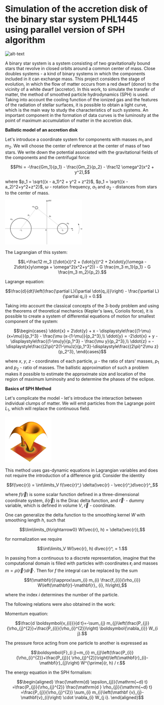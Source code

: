 # Simulation of the accretion disk of the binary star system PHL1445 using parallel version of SPH algorithm

![alt-text](https://github.com/iliazhav/astro/blob/main/pictures/ezgif.com-crop.gif)


A binary star system is a system consisting of two gravitationally bound stars that revolve in closed orbits around a common center of mass. Сlose doubles systems - a kind of binary systems in which the components included in it can exchange mass. This project considers the stage of evolution, in which the flow of matter occurs from a red dwarf (donor) to the vicinity of a white dwarf (accretor). In this work, to simulate the transfer of matter, the method of smoothed particle hydrodynamics (SPH) is used. Taking into account the cooling function of the ionized gas and the features of the radiation of stellar surfaces, it is possible to obtain a light curve, which is the main way to study the characteristics of such systems. An important component in the formation of data curves is the luminosity at the point of maximum accumulation of matter in the accretion disk.


<b>Ballistic model of an accretion disk</b>

Let's introduce a coordinate system for components with masses $`m_1`$ and $`m_2`$. We will choose the center of reference at the center of mass of two stars. We write down the potential associated with the gravitational fields of the components and the centrifugal force:

```math
Phi = -\frac{Gm_1}{p_1} - \frac{Gm_2}{p_2} - \frac12 \omega^2(x^2 + y^2),
```
where $`p_1 = \sqrt{(x - a_1)^2 + y^2 + z^2}`$, $`p_1 = \sqrt{(x - a_2)^2+y^2+z^2}`$, $`\omega`$ - rotation frequency, $`a_1`$ and $`a_2`$ - distances from stars to the center of mass.

<img src="https://github.com/iliazhav/astro/blob/main/pictures/Motion2D1.jpg" width="50%" height="50%">

The Lagrangian of this system:
```math
L=\frac12 m_3 ((\dot{x})^2 + (\dot{y})^2 + 2x\dot{y}\omega - 2\dot{x}y\omega + \omega^2(x^2+y^2)) - G \frac{m_3 m_1}{p_1} - G \frac{m_3 m_2}{p_2}.
```
Lagrange equation:
```math
\frac{d}{dt}\left(\frac{\partial L}{\partial \dot{q_i}}\right) - \frac{\partial L}{\partial q_i} = 0.
```

Taking into account the classical concepts of the 3-body problem and using the theorems of theoretical mechanics (Kepler's laws, Coriolis force), it is possible to create a system of differential equations of motion for smallest component of the system:

```math
\begin{cases}
\ddot{x} = 2\dot{y} + x - \displaystyle\frac{(1-\mu)(x+\mu)}{p_1^3} - \frac{\mu (x-(1-\mu)}{p_2^3},\\
\ddot{y} = -2\dot{x} + y - \displaystyle\frac{(1-\mu)y}{p_1^3} - \frac{\mu y}{p_2^3},\\
\ddot{z} = -\displaystyle\frac{(2\pi)^2(1-\mu)z}{p_1^3}-\displaystyle\frac{(2\pi)^2\mu z}{p_2^3},
\end{cases}
```
where $`x`$, $`y`$, $`z`$ - coordinates of each particle, $`\mu`$ - the ratio of stars' masses, $`p_1`$ and $`p_2`$ - ratio of masses.
The ballistic approximation of such a problem makes it possible to estimate the approximate size and location of the region of maximum luminosity and to determine the phases of the eclipse.

<b>Basics of SPH Method</b>

Let's complicate the model - let's introduce the interaction between individual clumps of matter. We will emit particles from the Lagrange point $`L_1`$, which will replace the continuous field.

<img src="https://github.com/iliazhav/astro/blob/main/pictures/BigRoche.png" width="30%" height="30%">

This method uses gas-dynamic equations in Lagrangian variables and does not require the introduction of a difference grid.
Consider the identity
```math
f(\vec{r}) = \int\limits_V f(\vec{r}^,) \delta(\vec{r} - \vec{r}^,)d\vec{r}^,,
```
where $`f (\vec{r})`$ is some scalar function defined in a three-dimensional coordinate system, $`\delta(\vec{r})`$ is the Dirac delta function, and $`\vec{r} ^,`$ - dummy variable, which is defined in volume $`V`$, $`\vec{r}`$ - coordinate.

One can generalize the delta function to the smoothing kernel $W$ with
smoothing length $`h`$, such that

```math
\lim\limits_{h\rightarrow0} W(\vec{r}, h) = \delta(\vec{r}),
```

for normalization we require

```math
\int\limits_V W(\vec{r}, h) d\vec{r}^, = 1.
```

In passing from a continuous to a discrete representation, imagine that the computational domain is filled with particles with coordinates $`\boldsymbol{r}_{i}`$ and masses $`m = \rho (\vec{r}^,)d\vec{r}^,`$. Then for $`f`$ the integral can be replaced by the sum
```math
f(\mathbf{r})\approx\sum_{i} m_{i} \frac{f_{i}}{\rho_{i}} W\left(\mathbf{r}-\mathbf{r}_ {i}, h\right),
```
where the index $`i`$ determines the number of the particle.

The following relations were also obtained in the work:

Momentum equation: 
```math
\frac{d \boldsymbol{v_{i}}}{d t}=-\sum_{j} m_{j}\left(\frac{P_{j}}{\rho_{j}^{2}}+\frac{P_{i}}{\rho_{i}^{2}}\right) \boldsymbol{\nabla_{i}} W_{i j}.
```
The pressure force acting from one particle to another is expressed as
```math
\boldsymbol{F}_{i j}=m_{i} m_{j}\left(\frac{P_{i}}{\rho_{i}^{2}}+\frac{P_{j}}{ \rho_{j}^{2}}\right)\left(\mathbf{r}_{i}-\mathbf{r}_{j}\right) W^{\prime}(r, h) / r.
```
The energy equation in the SPH formalism:
```math
\begin{aligned}
\frac{\mathrm{d} \epsilon_{j}}{\mathrm{~d} t} =\frac{P_{j}}{\rho_{j}^{2}} \frac{\mathrm{d } \rho_{j}}{\mathrm{~d} t} =\frac{P_{j}}{\rho_{j}^{2}} \sum_{i} m_{i}\left(\mathbf {v}_{j}-\mathbf{v}_{i}\right) \cdot \nabla_{i} W_{j i}.
\end{aligned}
```
